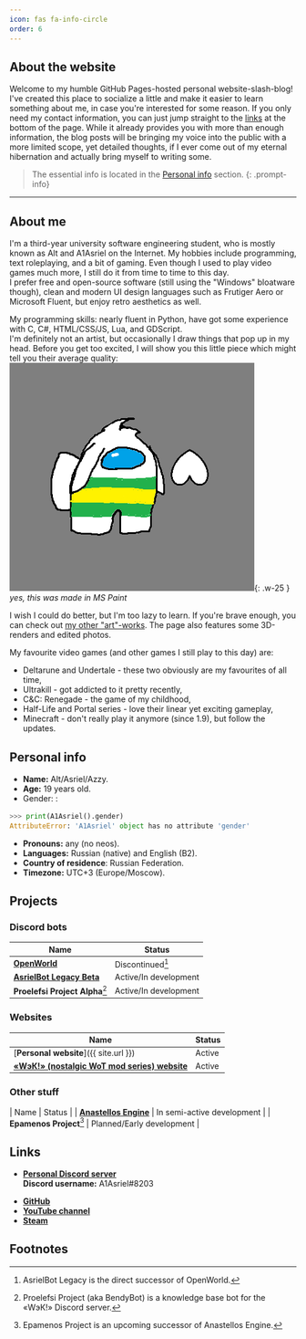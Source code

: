 ```yaml
---
icon: fas fa-info-circle
order: 6
---
```


## About the website

Welcome to my humble GitHub Pages-hosted personal website-slash-blog!  
I've created this place to socialize a little and make it easier to learn something about me, in case you're interested for some reason. If you only need my contact information, you can just jump straight to the [links](#links) at the bottom of the page. While it already provides you with more than enough information, the blog posts will be bringing my voice into the public with a more limited scope, yet detailed thoughts, if I ever come out of my eternal hibernation and actually bring myself to writing some.

> The essential info is located in the [Personal info](#personal-info) section.
{: .prompt-info}

---

## About me

I'm a third-year university software engineering student, who is mostly known as Alt and A1Asriel on the Internet. My hobbies include programming, text roleplaying, and a bit of gaming. Even though I used to play video games much more, I still do it from time to time to this day.  
I prefer free and open-source software (still using the "Windows" bloatware though), clean and modern UI design languages such as Frutiger Aero or Microsoft Fluent, but enjoy retro aesthetics as well.

My programming skills: nearly fluent in Python, have got some experience with C, C#, HTML/CSS/JS, Lua, and GDScript.  
I'm definitely not an artist, but occasionally I draw things that pop up in my head. Before you get too excited, I will show you this little piece which might tell you their average quality:  
![Poorly drawn Asriel in Among Us style with a white soul](/assets/img/art/asrielus.png){: .w-25 }
*yes, this was made in MS Paint*

I wish I could do better, but I'm too lazy to learn. If you're brave enough, you can check out [my other "art"-works](../art-stuff). The page also features some 3D-renders and edited photos.

My favourite video games (and other games I still play to this day) are:

- Deltarune and Undertale - these two obviously are my favourites of all time,
- Ultrakill - got addicted to it pretty recently,
- C&C: Renegade - the game of my childhood,
- Half-Life and Portal series - love their linear yet exciting gameplay,
- Minecraft - don't really play it anymore (since 1.9), but follow the updates.

## Personal info

- **Name:** Alt/Asriel/Azzy.
- **Age:** 19 years old.
- Gender:
: 
```py
>>> print(A1Asriel().gender)
AttributeError: 'A1Asriel' object has no attribute 'gender'
```

- **Pronouns:** any (no neos).
- **Languages:** Russian (native) and English (B2).
- **Country of residence**: Russian Federation.
- **Timezone:** UTC+3 (Europe/Moscow).  
  <span id="time-in-utc3"></span>

<script>
  text = '<span><b>Current time here:</b></span> <span id="time"></span>';
  document.getElementById('time-in-utc3').innerHTML = text;
  document.getElementById('time').innerHTML = new Date().toLocaleTimeString([], { timeZone: 'Europe/Moscow' });
  setInterval(() => { document.getElementById('time').innerHTML = new Date().toLocaleTimeString([], { timeZone: 'Europe/Moscow' }); }, 1000);
</script>

## Projects

### Discord bots

| Name                                   | Status                        |
|----------------------------------------|-------------------------------|
| [**OpenWorld**][ow-source]             | Discontinued[^rebrand-to-abl] |
| [**AsrielBot Legacy Beta**][abl-site]  | Active/In development         |
| **Proelefsi Project Alpha**[^proelefsi]| Active/In development         |

### Websites

| Name                                   | Status                    |
|----------------------------------------|---------------------------|
| [**Personal website**]({{ site.url }}) | Active                    |
| [**«WэК!» (nostalgic WoT mod series) website**][wek-site] | Active |

### Other stuff

| Name                               | Status                     |
| [**Anastellos Engine**][ae-source] | In semi-active development |
| **Epamenos Project**[^epamenos]    | Planned/Early development  |

[ow-source]: https://github.com/A1Asriel/OpenWorld
[abl-site]: https://a1asriel.github.io/AsrielBot-site
[ae-source]: https://github.com/A1Asriel/anastellos
[wek-site]: https://wotclassic.github.io

## Links

- [**Personal Discord server**][discord-invite]  
  **Discord username:** A1Asriel#8203
<!-- - [**Twitter**][twitter-link] -->
<!-- - [**Guilded**][guilded-link] -->
- [**GitHub**][github-profile]
- [**YouTube channel**][youtube-link]
- [**Steam**][steam-link]

[discord-invite]: <https://discord.gg/{{ site.discord.invite }}>
<!-- [twitter-link]: https://twitter.com/{{ site.twitter.username }} -->
<!-- [guilded-link]: https://guilded.gg/{{ site.guilded.username }} -->
[github-profile]: <https://github.com/{{ site.github.username }}>
[youtube-link]: <{{ site.youtube.url }}>
[steam-link]: <https://steamcommunity.com/id/{{ site.steam.username }}>

## Footnotes

[^rebrand-to-abl]: AsrielBot Legacy is the direct successor of OpenWorld.
<!-- [^closed-source]: The project is using proprietary closed-source code. -->
[^proelefsi]: Proelefsi Project (aka BendyBot) is a knowledge base bot for the «WэК!» Discord server.
[^epamenos]: Epamenos Project is an upcoming successor of Anastellos Engine.
